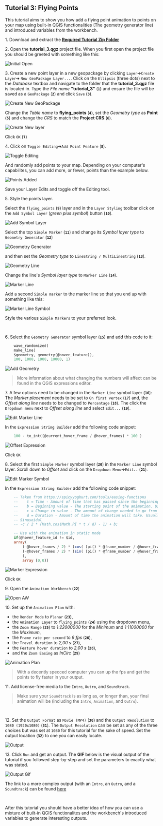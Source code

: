 ## Tutorial 3: Flying Points

This tutorial aims to show you how add a flying point animation to points on your map using
built-in QGIS functionalities (The geometry generator line) and introduced variables from
the workbench.

1\. Download and extract the **[Required Tutorial Zip Folder](https://github.com/timlinux/QGISAnimationWorkbench/blob/main/examples/tutorial2.zip)**
&nbsp;<!--Blank Space-->

2\. Open the **tutorial_3.qgz** project file.
When you first open the project file you should be greeted with something like this:

![Initial Open](img/tut_3/001_InitialOpen_1.png)
&nbsp;<!--Blank Space-->

3\. Create a new point layer in a new geopackage by clicking `Layer`➔`Create Layer`➔
 `New GeoPackage Layer...`. Click on the `Ellipsis` (three dots) next to the *Database*
textbox and navigate to the folder that the **tutorial_3.qgz** file is located in. Type the *File*
*name* **"tutorial_3"** (**`1`**) and ensure the file will be saved as a `GeoPackage` (**`2`**) and click
`Save` (**`3`**).

![Create New GeoPackage](img/tut_3/002_CreateNewGpkg_1.png)
&nbsp;<!--Blank Space-->

Change the *Table name* to **flying_points** (**`4`**), set the *Geometry type* as **Point** (**`5`**) and
change the *CRS* to match the **Project CRS** (**`6`**).

![Create New layer](img/tut_3/003_CreateNewLayer_1.png)

Click `OK` (**`7`**)
&nbsp;<!--Blank Space-->

4\. Click on `Toggle Editing`➔`Add Point Feature` (**`8`**).

![Toggle Editing](img/tut_3/004_1_ToggleEditing_1.png)
&nbsp;<!--Blank Space-->

And randomly add points to your map. Depending on your computer's capabilites, you
can add more, or fewer, points than the example below.

![Points Added](img/tut_3/004_2_PointsAdded_1.png)
&nbsp;<!--Blank Space-->

Save your Layer Edits and toggle off the Editing tool.
&nbsp;<!--Blank Space-->

5\. Style the points layer.

Select the `flying_points` (**`9`**) layer and in the `Layer Styling` toolbar click on the
`Add Symbol Layer` (*green plus symbol*) button (**`10`**).

![Add Symbol Layer](img/tut_3/005_AddSymbolLayer_1.png)
&nbsp;<!--Blank Space-->

Select the top `Simple Marker` (**`11`**) and change its *Symbol layer type* to
`Geometry Generator` (**`12`**)

![Geometry Generator](img/tut_3/006_GeometryGenerator_1.png)

and then set the *Geometry type* to `LineString / MultiLineString` (**`13`**).

![Geometry Line](img/tut_3/007_GeomLine_1.png)
&nbsp;<!--Blank Space-->

Change the line's *Symbol layer type* to `Marker Line` (**`14`**).

![Marker Line](img/tut_3/008_MarkerLine_1.png)
&nbsp;<!--Blank Space-->

Add a second `Simple marker` to the marker line so that you end up with something like
this:

![Marker Line Symbol](img/tut_3/009_MarkerLineSymbol_1.png)
&nbsp;<!--Blank Space-->

Style the various `Simple Markers` to your preferred look.

&nbsp;<!--Blank Space-->

6\. Select the `Geometry Generator` symbol layer (**`15`**) and add this code to it:

```sql
    wave_randomized(
    make_line(
    $geometry, geometry(@hover_feature)), 
    100, 1000, 1000, 10000, 1)
```

![Add Geometry](img/tut_3/010_AddGeometry_1.png)
&nbsp;<!--Blank Space-->

>More information about what changing the numbers will affect can be found in the
QGIS expressions editor.
&nbsp;<!--Blank Space-->

7\. A few options need to be changed in the `Marker Line` symbol layer (**`16`**): The *Marker*
*placement* needs to be set to `On first vertex` (**`17`**) and, the *Offset along line* needs to be
changed to `Percentage` (**`18`**). The click the `Dropdown menu` next to *Offset along line* and
select `Edit...` (**`19`**).

![Edit Marker Line](img/tut_3/011_EditMarkerLine_1.png)
&nbsp;<!--Blank Space-->

In the `Expression String Builder` add the following code snippet:

```sql
    100 - to_int((@current_hover_frame / @hover_frames) * 100 )
```

![Offset Expression](img/tut_3/012_OffsetExpression_1.png)
&nbsp;<!--Blank Space-->

Click `OK`
&nbsp;<!--Blank Space-->

8\. Select the first `Simple Marker` symbol layer (**`20`**) in the `Marker Line` symbol layer. Scroll
down to *Offset* and click on the `Dropdown Menu`➔`Edit..` (**`21`**).

![Edit Marker Symbol](img/tut_3/013_EditMarkerSymbol_1.png)
&nbsp;<!--Blank Space-->

In the `Expression String Builder` add the following code snippet:

```sql
    -- Taken from https://spicyyoghurt.com/tools/easing-functions
    --    t = Time - Amount of time that has passed since the beginning of the animation. Usually starts at 0 and is slowly increased using a game loop or other update function.
    --    b = Beginning value - The starting point of the animation. Usually it's a static value, you can start at 0 for example.
    --    c = Change in value - The amount of change needed to go from starting point to end point. It's also usually a static value.
    --    d = Duration - Amount of time the animation will take. Usually a static value aswell.
    -- Sinusoidal
    -- -c / 2 * (Math.cos(Math.PI * t / d) - 1) + b;

    -- Use with the animation in static mode
    if(@hover_feature_id != $id,
    array(
        (-@hover_frames / 2) * (cos( (pi() * @frame_number / @hover_frames ) - 1)) ,
        (-@hover_frames / 2) * (sin( (pi() * @frame_number / @hover_frames ) - 1)) 
        ),
        array (0,0))
```

![Marker Expression](img/tut_3/014_MarkerExpression_1.png)
&nbsp;<!--Blank Space-->

Click `OK`
&nbsp;<!--Blank Space-->

9\. Open the `Animation Workbench` (**`22`**)

![Open AW](img/tut_3/015_OpenAW_1.png)
&nbsp;<!--Blank Space-->

10\. Set up the `Animation Plan` with:

* the `Render Mode` to `Planar` (**`23`**),
* the `Animation Layer` to `flying_points` (**`24`**) using the dropdown menu,
* the `Zoom Range` (**`25`**) to *1:22000000* for the *Minimum* and *1:11000000* for the
    *Maximum*,
* the `Frame rate per second` to *9 fps* (**`26`**),
* the `Travel duration` to *2,00 s* (**`27`**),
* the `Feature hover duration` to *2,00 s* (**`28`**),
* and the `Zoom Easing` as *InCirc* (**`29`**)

![Animation Plan](img/tut_3/016_AnimationPlan_1.png)
&nbsp;<!--Blank Space-->

> With a decently specced computer you can up the fps and get the points to fly
faster in your output.
&nbsp;<!--Blank Space-->

11\. Add license-free media to the `Intro`, `Outro`, and `Soundtrack`.
>Make sure your `Soundtrack` is as long as, or longer than, your final animation will be
(including the `Intro`, `Animation`, and `Outro`).

&nbsp;<!--Blank Space-->

12\. Set the `Output Format` as `Movie (MP4)` (**`30`**) and the `Output Resolution` to
`1080 (1920x1080)` (**`31`**). The `Output Resolution` can be set as any of the three
choices but was set at `1080` for this tutorial for the sake of speed. Set the output
location (**`32`**) to one you can easily locate.

![Output](img/tut_3/017_Output_1.png)
&nbsp;<!--Blank Space-->

13\. Click `Run` and get an output. The **GIF** below is the visual output of the tutorial if you
followed step-by-step and set the parameters to exactly what was stated.

![Output Gif](img/tut_3/tutorial_3_output_1.gif)
&nbsp;<!--Blank Space-->

The link to a more complex output (with an `Intro`, an `Outro`, and a `Soundtrack`) can
be found [here](https://www.youtube.com/watch?v=yrvHjdVgnSg)

&nbsp;<!--Blank Space-->

After this tutorial you should have a better idea of how you can use a mixture of built-in
QGIS functionalites and the workbench's introduced variables to generate interesting outputs.

